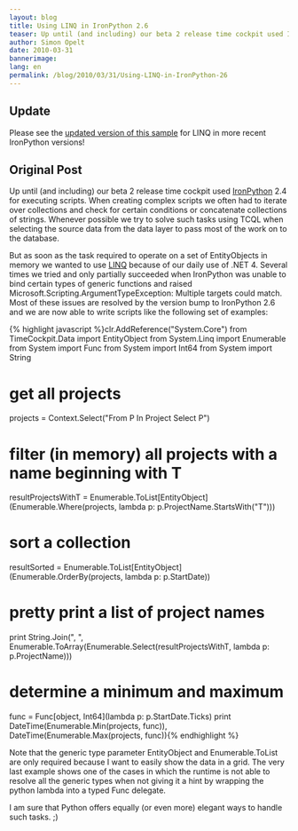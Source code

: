 ```yaml
---
layout: blog
title: Using LINQ in IronPython 2.6
teaser: Up until (and including) our beta 2 release time cockpit used IronPython 2.4 for executing scripts. When creating complex scripts we often had to iterate over collections and check for certain conditions or concatenate collections of strings. Whenever possible we try to solve such tasks using TCQL when selecting the source data from the data layer to pass most of the work on to the database.
author: Simon Opelt
date: 2010-03-31
bannerimage: 
lang: en
permalink: /blog/2010/03/31/Using-LINQ-in-IronPython-26
---
```


<h2>Update</h2><p>Please see the <a href="~/blog/2012/01/22/Python-in-Time-Cockpit-17" title="updated version of this sample">updated version of this sample</a> for LINQ in more recent IronPython versions!</p><h2>Original Post</h2><p>Up until (and including) our beta 2 release time cockpit used <a href="http://www.ironpython.net/" target="_blank">IronPython</a> 2.4 for executing scripts. When creating complex scripts we often had to iterate over collections and check for certain conditions or concatenate collections of strings. Whenever possible we try to solve such tasks using TCQL when selecting the source data from the data layer to pass most of the work on to the database.</p><p>But as soon as the task required to operate on a set of <span class="InlineCode">EntityObject</span>s in memory we wanted to use <a href="http://msdn.microsoft.com/en-us/netframework/aa904594.aspx" target="_blank">LINQ</a> because of our daily use of .NET 4. Several times we tried and only partially succeeded when IronPython was unable to bind certain types of generic functions and raised <span class="InlineCode">Microsoft.Scripting.ArgumentTypeException: Multiple targets could match</span>. Most of these issues are resolved by the version bump to IronPython 2.6 and we are now able to write scripts like the following set of examples:</p>{% highlight javascript %}clr.AddReference("System.Core")
from TimeCockpit.Data import EntityObject
from System.Linq import Enumerable
from System import Func
from System import Int64
from System import String

# get all projects
projects = Context.Select("From P In Project Select P")

# filter (in memory) all projects with a name beginning with T
resultProjectsWithT = Enumerable.ToList[EntityObject](Enumerable.Where(projects, lambda p: p.ProjectName.StartsWith("T")))

# sort a collection
resultSorted = Enumerable.ToList[EntityObject](Enumerable.OrderBy(projects, lambda p: p.StartDate))

# pretty print a list of project names
print String.Join(", ", Enumerable.ToArray(Enumerable.Select(resultProjectsWithT, lambda p: p.ProjectName)))

# determine a minimum and maximum
func = Func[object, Int64](lambda p: p.StartDate.Ticks)
print DateTime(Enumerable.Min(projects, func)), DateTime(Enumerable.Max(projects, func)){% endhighlight %}<p>Note that the generic type parameter EntityObject and Enumerable.ToList are only required because I want to easily show the data in a grid. The very last example shows one of the cases in which the runtime is not able to resolve all the generic types when not giving it a hint by wrapping the python lambda into a typed Func delegate.</p><p>I am sure that Python offers equally (or even more) elegant ways to handle such tasks. ;)</p>